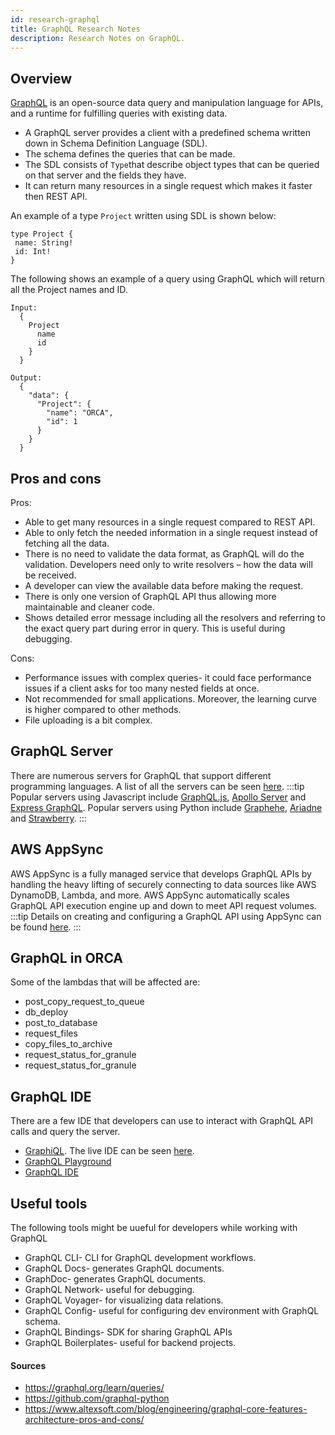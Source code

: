 ```yaml
---
id: research-graphql
title: GraphQL Research Notes
description: Research Notes on GraphQL.
---
```


## Overview

[GraphQL](https://graphql.org/) is an open-source data query and manipulation language for APIs, and a runtime for fulfilling queries with existing data.

 - A GraphQL server provides a client with a predefined schema written down in Schema Definition Language (SDL). 
 - The schema defines the queries that can be made.
 - The SDL consists of `Type`that describe object types that can be queried on that server and the fields they have.
 - It can return many resources in a single request which makes it faster then REST API.
 
 An example of a type `Project` written using SDL is shown below:
 ```commandline
 type Project {
  name: String!
  id: Int!
}
 ```
The following shows an example of a query using GraphQL which will return all the Project names and ID.


```commandline
Input:
  {
    Project
      name
      id
    }
  }
```


```commandline
Output:
  {
    "data": {
      "Project": {
        "name": "ORCA",
        "id": 1
      }
    }
  }
```

## Pros and cons

Pros:
- Able to get many resources in a single request compared to REST API.
- Able to only fetch the needed information in a single request instead of fetching all the data.
- There is no need to validate the data format, as GraphQL will do the validation. Developers need only to write resolvers – how the data will be received.
- A developer can view the available data before making the request.
- There is only one version of GraphQL API thus allowing more maintainable and cleaner code.
- Shows detailed error message including all the resolvers and referring to the exact query part during error in query. This is useful during debugging.

Cons:
- Performance issues with complex queries- it could face performance issues if a client asks for too many nested fields at once.
- Not recommended for small applications. Moreover, the learning curve is higher compared to other methods.
- File uploading is a bit complex.


## GraphQL Server

There are numerous servers for GraphQL that support different programming languages. A list of all the servers can be seen [here](https://graphql.org/code/).
:::tip
Popular servers using Javascript include [GraphQL.js](https://graphql.org/graphql-js/), [Apollo Server](https://www.apollographql.com/docs/) and [Express GraphQL](https://github.com/graphql/express-graphql).
Popular servers using Python include [Graphehe](https://github.com/graphql-python/graphene), [Ariadne](https://ariadnegraphql.org/) and [Strawberry](https://strawberry.rocks/).
:::


## AWS AppSync

AWS AppSync is a fully managed service that develops GraphQL APIs by handling the heavy lifting of securely connecting to data sources like AWS DynamoDB, Lambda, and more. AWS AppSync automatically scales GraphQL API execution engine up and down to meet API request volumes. 
:::tip
Details on creating and configuring a GraphQL API using AppSync can be found [here](https://docs.aws.amazon.com/appsync/latest/devguide/quickstart-launch-a-sample-schema.html).
:::



## GraphQL in ORCA

Some of the lambdas that will be affected are:
- post_copy_request_to_queue
- db_deploy
- post_to_database
- request_files
- copy_files_to_archive
- request_status_for_granule
- request_status_for_granule

## GraphQL IDE
There are a few IDE that developers can use to interact with GraphQL API calls and query the server.
- [GraphiQL](https://github.com/graphql/graphiql). The live IDE can be seen [here](http://graphql.org/swapi-graphql). 
- [GraphQL Playground](https://github.com/graphql/graphql-playground)
- [GraphQL IDE](https://github.com/andev-software/graphql-ide)

## Useful tools
The following tools might be  uueful for developers while working with GraphQL
- GraphQL CLI- CLI for GraphQL development workflows.
- GraphQL Docs- generates GraphQL documents.
- GraphDoc- generates GraphQL documents.
- GraphQL Network- useful for debugging.
- GraphQL Voyager- for visualizing data relations.
- GraphQL Config- useful for configuring dev environment with GraphQL schema.
- GraphQL Bindings- SDK for sharing GraphQL APIs
- GraphQL Boilerplates- useful for backend projects.

#### Sources
- https://graphql.org/learn/queries/
- https://github.com/graphql-python
- https://www.altexsoft.com/blog/engineering/graphql-core-features-architecture-pros-and-cons/
